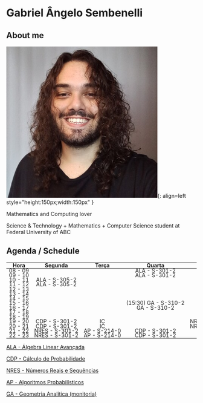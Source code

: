 # Gabriel Ângelo Sembenelli

## About me

![me](images/me.jpg){: align=left style="height:150px;width:150px" }

Mathematics and Computing lover

Science & Technology + Mathematics + Computer Science student at Federal University of ABC

## Agenda / Schedule

<style>
  table, td {
    width: 100%;
    white-space: nowrap;
    font-size: 1.0em;
    line-height: 0.5;
  }
</style>

| Hora    | Segunda        | Terça        | Quarta               | Quinta          | Sexta                |
| :-----: | :------------: | :----------: | :------------------: | :-------------: | :------------------: |
| 08 - 09 |                |              | ALA - S-301-2        |                 |                      |
| 09 - 10 |                |              | ALA - S-301-2        |                 |                      |
| 10 - 11 | ALA - S-305-2  |              |                      |                 | ALA - S-301-2        |
| 11 - 12 | ALA - S-305-2  |              |                      |                 | ALA - S-301-2        |
| 12 - 13 |                |              |                      |                 |                      |
| 13 - 14 |                |              |                      |                 |                      |
| 14 - 15 |                |              |                      |                 |         GA - S-310-2 |
| 15 - 16 |                |              | (15:30) GA - S-310-2 |                 | (15:30) GA - S-310-2 |
| 16 - 17 |                |              |         GA - S-310-2 |                 |                      |
| 17 - 18 |                |              |                      |                 |                      |
| 18 - 19 |                |              |                      |                 |                      |
| 19 - 20 | CDP  - S-301-2 |     IC       |                      | NRES - S-301-2  | AP  - A-113-0        |
| 20 - 21 | CDP  - S-301-2 |     IC       |                      | NRES - S-301-2  | AP  - A-113-0        |
| 21 - 22 | NRES - S-301-2 | AP - S-214-0 | CDP - S-301-2        |                 |                      |
| 22 - 23 | NRES - S-301-2 | AP - S-214-0 | CDP - S-301-2        |                 |                      |

[ALA - Álgebra Linear Avançada](Quads/Q3.24/ALA.md)

[CDP - Cálculo de Probabilidade](Quads/Q3.24/CDP.md)

[NRES - Números Reais e Sequências](Quads/Q3.24/NRES.md)

[AP - Algoritmos Probabilísticos](Quads/Q3.24/AP.md)

[GA - Geometria Analítica (monitoria)](Monitorias/Geometria-Analitica/bibliografia.md)
